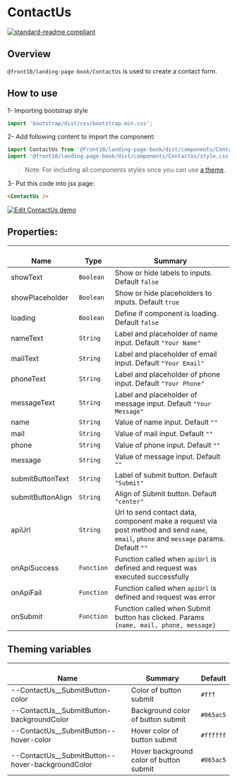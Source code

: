 # ContactUs

[![standard-readme compliant](https://img.shields.io/badge/standard--readme-OK-green.svg?style=flat-square)](https://github.com/RichardLitt/standard-readme)

## Overview

`@front10/landing-page-book/ContactUs` is used to create a contact form.

## How to use

1- Importing bootstrap style

```js
import 'bootstrap/dist/css/bootstrap.min.css';
```

2- Add following content to import the component:

```js
import ContactUs from '@front10/landing-page-book/dist/components/ContactUs';
import '@front10/landing-page-book/dist/components/ContactUs/style.css';
```

> Note: For including all components styles once you can use [a theme](https://github.com/front10/landing-page-book/wiki/Theming).

3- Put this code into jsx page:

```html
<ContactUs />
```
<a target="_blank" href="https://codesandbox.io/s/w0z992nv5w">
  <img alt="Edit ContactUs demo" src="https://codesandbox.io/static/img/play-codesandbox.svg">
</a>

## Properties:

| </br>Name         | </br>Type  | </br>Summary                                                                                                                            |
| ----------------- | ---------- | --------------------------------------------------------------------------------------------------------------------------------------- |
| showText          | `Boolean`  | Show or hide labels to inputs. Default `false`                                                                                          |
| showPlaceholder   | `Boolean`  | Show or hide placeholders to inputs. Default `true`                                                                                     |
| loading           | `Boolean`  | Define if component is loading. Default `false`                                                                                         |
| nameText          | `String`   | Label and placeholder of name input. Default `"Your Name"`                                                                              |
| mailText          | `String`   | Label and placeholder of email input. Default `"Your Email"`                                                                            |
| phoneText         | `String`   | Label and placeholder of phone input. Default `"Your Phone"`                                                                            |
| messageText       | `String`   | Label and placeholder of message input. Default `"Your Message"`                                                                        |
| name              | `String`   | Value of name input. Default `""`                                                                                                       |
| mail              | `String`   | Value of mail input. Default `""`                                                                                                       |
| phone             | `String`   | Value of phone input. Default `""`                                                                                                      |
| message           | `String`   | Value of message input. Default `""`                                                                                                    |
| submitButtonText  | `String`   | Label of submit button. Default `"Submit"`                                                                                              |
| submitButtonAlign | `String`   | Align of Submit button. Default `"center"`                                                                                              |
| apiUrl            | `String`   | Url to send contact data, component make a request via post method and send `name`, `email`, `phone` and `message` params. Default `""` |
| onApiSuccess      | `Function` | Function called when `apiUrl` is defined and request was executed successfully                                                          |
| onApiFail         | `Function` | Function called when `apiUrl` is defined and request was error                                                                          |
| onSubmit          | `Function` | Function called when Submit button has clicked. Params `{name, mail, phone, message}`                                                   |

## Theming variables

| </br>Name                                          | </br>Summary                            | </br>Default |
| -------------------------------------------------- | --------------------------------------- | ------------ |
| --ContactUs\_\_SubmitButton-color                  | Color of button submit                  | `#fff`       |
| --ContactUs\_\_SubmitButton-backgroundColor        | Background color of button submit       | `#065ac5`    |
| --ContactUs\_\_SubmitButton--hover-color           | Hover color of button submit            | `#ffffff`    |
| --ContactUs\_\_SubmitButton--hover-backgroundColor | Hover background color of button submit | `#065ac5`    |
